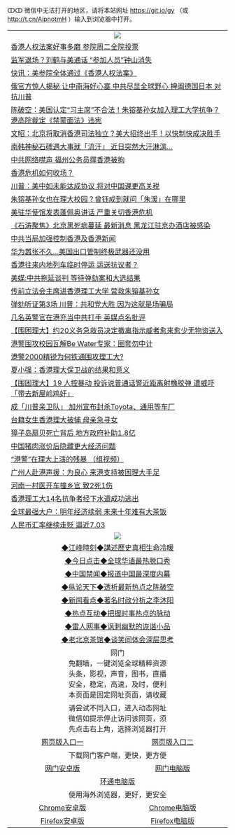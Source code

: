 ↀↀ 微信中无法打开的地区，请将本站网址 https://git.io/gy （或 http://t.cn/AipnotmH ）输入到浏览器中打开。 

 <table>

  <tr>
    <td colspan="2" align=center><img src="https://cdn.jsdelivr.net/gh/gyoupiodf/im1/20190822-2.jpg"></td>
 </tr>
<tr><td colspan="2" align="left"><a href="https://xball.casa/oo.aspx?name=c1097145&key=eqxowaguscvmxdgc&from=gy">香港人权法案好事多磨 参院周二全院投票</a></td></tr>
<tr><td colspan="2" align="left"><a href="https://xball.casa/oo.aspx?name=c1097211&key=eqxowaguscvmxdgc&from=gy">监军退场？刘鹤与美通话 “参加人员”钟山消失</a></td></tr>
<tr><td colspan="2" align="left"><a href="https://xball.casa/oo.aspx?name=c1097226&key=eqxowaguscvmxdgc&from=gy">快讯：美参院全体通过《香港人权法案》</a></td></tr>
<tr><td colspan="2" align="left"><a href="https://xball.casa/oo.aspx?name=c1097166&key=eqxowaguscvmxdgc&from=gy">俄官方惊人揭秘 让中南海好心塞 中共尽显全球野心 捭阖德国日本 对抗川普</a></td></tr>
<tr><td colspan="2" align="left"><a href="https://xball.casa/oo.aspx?name=c1097176&key=eqxowaguscvmxdgc&from=gy">陈破空：美国认定“习主席”不合法！朱镕基孙女加入理工大学抗争？港高院裁定《禁蒙面法》违宪</a></td></tr>
<tr><td colspan="2" align="left"><a href="https://xball.casa/oo.aspx?name=c1097229&key=eqxowaguscvmxdgc&from=gy">文昭：北京将取消香港司法独立？美大招终出手！以快制快成决胜手</a></td></tr>
<tr><td colspan="2" align="left"><a href="https://xball.casa/oo.aspx?name=c1097159&key=eqxowaguscvmxdgc&from=gy">南韩神秘石碑遇大事就「流汗」 近日突然大汗淋漓…</a></td></tr>
<tr><td colspan="2" align="left"><a href="https://xball.casa/oo.aspx?name=c1097205&key=eqxowaguscvmxdgc&from=gy">中共网络噤声 福州公务员撑香港被拘</a></td></tr>
<tr><td colspan="2" align="left"><a href="https://xball.casa/oo.aspx?name=c1097204&key=eqxowaguscvmxdgc&from=gy">香港危机如何收场？</a></td></tr>
<tr><td colspan="2" align="left"><a href="https://xball.casa/oo.aspx?name=c1097185&key=eqxowaguscvmxdgc&from=gy">川普：美中如未能达成协议 将对中国课更高关税</a></td></tr>
<tr><td colspan="2" align="left"><a href="https://xball.casa/oo.aspx?name=c1097161&key=eqxowaguscvmxdgc&from=gy">朱镕基孙女也在理大校园？曾钰成到就问「朱湲」在哪里</a></td></tr>
<tr><td colspan="2" align="left"><a href="https://xball.casa/oo.aspx?name=c1097146&key=eqxowaguscvmxdgc&from=gy">美驻华使馆发表蓬佩奥讲话 严重关切香港危机</a></td></tr>
<tr><td colspan="2" align="left"><a href="https://xball.casa/oo.aspx?name=c1097183&key=eqxowaguscvmxdgc&from=gy">《石涛聚焦》北京黑死病蔓延 最新消息 黑龙江驻京办酒店被感染</a></td></tr>
<tr><td colspan="2" align="left"><a href="https://xball.casa/oo.aspx?name=c1097210&key=eqxowaguscvmxdgc&from=gy">中共当局加强控制香港及香港新闻</a></td></tr>
<tr><td colspan="2" align="left"><a href="https://xball.casa/oo.aspx?name=c1097147&key=eqxowaguscvmxdgc&from=gy">华为嚣张不久…美国出口管制终极武器还没用</a></td></tr>
<tr><td colspan="2" align="left"><a href="https://xball.casa/oo.aspx?name=c1097153&key=eqxowaguscvmxdgc&from=gy">香港往来内地列车临时停运 运送抗议者？</a></td></tr>
<tr><td colspan="2" align="left"><a href="https://xball.casa/oo.aspx?name=c1097212&key=eqxowaguscvmxdgc&from=gy">美媒:中共拖延谈判 等待弹劾案和大选结果</a></td></tr>
<tr><td colspan="2" align="left"><a href="https://xball.casa/oo.aspx?name=c1097178&key=eqxowaguscvmxdgc&from=gy">传前立法会主席进香港理工大学 营救朱镕基孙女</a></td></tr>
<tr><td colspan="2" align="left"><a href="https://xball.casa/oo.aspx?name=c1097177&key=eqxowaguscvmxdgc&from=gy">弹劾听证第3场 川普：共和党大胜 因为这就是场骗局</a></td></tr>
<tr><td colspan="2" align="left"><a href="https://xball.casa/oo.aspx?name=c1097143&key=eqxowaguscvmxdgc&from=gy">几名英警官在港充当中共打手 英媒点名批评</a></td></tr>
<tr><td colspan="2" align="left"><a href="https://xball.casa/oo.aspx?name=c1097223&key=eqxowaguscvmxdgc&from=gy">【围困理大】约20义务急救员决定撤离指示威者愈来愈少无物资送入</a></td></tr>
<tr><td colspan="2" align="left"><a href="https://xball.casa/oo.aspx?name=c1097202&key=eqxowaguscvmxdgc&from=gy">港警围攻校园瓦解Be Water专家：圈套勿中计</a></td></tr>
<tr><td colspan="2" align="left"><a href="https://xball.casa/oo.aspx?name=c1097200&key=eqxowaguscvmxdgc&from=gy">港警2000精锐为何铁通围攻理工大?</a></td></tr>
<tr><td colspan="2" align="left"><a href="https://xball.casa/oo.aspx?name=c1097182&key=eqxowaguscvmxdgc&from=gy">夏小强：香港理大保卫战的结果和意义</a></td></tr>
<tr><td colspan="2" align="left"><a href="https://xball.casa/oo.aspx?name=c1097222&key=eqxowaguscvmxdgc&from=gy">【围困理大】19 人控暴动 投诉说普通话警近距离射橡胶弹 遭威吓「带去新屋岭鸡奸」</a></td></tr>
<tr><td colspan="2" align="left"><a href="https://xball.casa/oo.aspx?name=c1097149&key=eqxowaguscvmxdgc&from=gy">成「川普亲卫队」 加州宣布封杀Toyota、通用等车厂</a></td></tr>
<tr><td colspan="2" align="left"><a href="https://xball.casa/oo.aspx?name=c1097206&key=eqxowaguscvmxdgc&from=gy">台籍女生香港理大被捕 母亲急寻女</a></td></tr>
<tr><td colspan="2" align="left"><a href="https://xball.casa/oo.aspx?name=c1097173&key=eqxowaguscvmxdgc&from=gy">獐子岛扇贝死亡背后 地方政府补助1.8亿</a></td></tr>
<tr><td colspan="2" align="left"><a href="https://xball.casa/oo.aspx?name=c1097224&key=eqxowaguscvmxdgc&from=gy">中国猪肉涨价后隐藏更大经济问题</a></td></tr>
<tr><td colspan="2" align="left"><a href="https://xball.casa/oo.aspx?name=c1097203&key=eqxowaguscvmxdgc&from=gy">“港警”在理大上演的残暴 （组视频）</a></td></tr>
<tr><td colspan="2" align="left"><a href="https://xball.casa/oo.aspx?name=c1097198&key=eqxowaguscvmxdgc&from=gy">广州人赴港声援：为良心 来港支持被困理大手足</a></td></tr>
<tr><td colspan="2" align="left"><a href="https://xball.casa/oo.aspx?name=c1097026&key=eqxowaguscvmxdgc&from=gy">河南一村医开车撞乡官 致2死1伤</a></td></tr>
<tr><td colspan="2" align="left"><a href="https://xball.casa/oo.aspx?name=c1097152&key=eqxowaguscvmxdgc&from=gy">香港理工大14名抗争者经下水道成功逃出</a></td></tr>
<tr><td colspan="2" align="left"><a href="https://xball.casa/oo.aspx?name=c1097170&key=eqxowaguscvmxdgc&from=gy">全球最强大户：明年经济续弱 未来十年难有大茶饭</a></td></tr>
<tr><td colspan="2" align="left"><a href="https://xball.casa/oo.aspx?name=c1097181&key=eqxowaguscvmxdgc&from=gy">人民币汇率继续走贬 逼近7.03</a></td></tr>

 <tr>
   <td colspan="2" align=center><img src="https://cdn.jsdelivr.net/gh/gyoupiodf/im1/jf-1.jpg"></td>
  </tr>
   <tr>
   <td colspan="2" align=center> 
<a href="https://xball.casa/oo.aspx?name=c922850&key=eqxowaguscvmxdgc&from=gy&tag=9877">◆江峰時刻◆講述歷史真相生命冷暖</a><br/>
    </td>
  </tr>
   <tr>
   <td colspan="2" align=center> 
<a href="https://xball.casa/oo.aspx?name=c816850&key=eqxowaguscvmxdgc&from=gy&tag=9877">◆今日点击◆全球华语最热脱口秀</a><br/>
    </td>
  </tr>
  <tr>
  <td colspan="2" align=center>
<a href="https://xball.casa/oo.aspx?name=c816860&key=eqxowaguscvmxdgc&from=gy&tag=99733110">◆中国禁闻◆报道中国最深度内幕</a><br/>
   </tr>
  <tr>
     <td colspan="2" align=center>
<a href="https://xball.casa/oo.aspx?name=c816855&key=eqxowaguscvmxdgc&from=gy&tag=997110">◆纵论天下◆透析最新热点之陈破空</a><br/>
   </tr>
   <tr>
      <td colspan="2" align=center>
<a href="https://xball.casa/oo.aspx?name=c838308&key=eqxowaguscvmxdgc&from=gy&tag=9973110">◆新闻看点◆著名时政分析之李沐阳</a><br/>
   </tr>
   <tr>
     <td colspan="2" align=center>
<a href="https://xball.casa/oo.aspx?name=c816852&key=eqxowaguscvmxdgc&from=gy&tag=9733110">◆热点互动◆把握时事热点的脉动</a><br/>
   </tr>
   <tr>
      <td colspan="2" align=center>
<a href="https://xball.casa/oo.aspx?name=c816694&key=eqxowaguscvmxdgc&from=gy&tag=93310">◆雷人网事◆讽刺幽默的诙谐小品</a><br/>
   </tr>
   <tr>
    <td colspan="2" align=center>
<a href="https://xball.casa/oo.aspx?name=c816650&key=eqxowaguscvmxdgc&from=gy&tag=9973110">◆老北京茶馆◆谈笑间体会深层思考</a><br/>
   </tr>

  <tr>
    <td colspan="2" align="center">网门<br/>免翻墙，一键浏览全球精粹资源<br/>头条，影视，声音，图书，直播<br/>安全，稳定，高速，及时，便利<br/>本页面是固定网址页面，请收藏</td>
  <tr>
  <tr>
    <td colspan="2" align="center">请尝试不同入口，进入动态网址<br/>微信如提示停止访问该网页，须<br/>先点击右上角，选择浏览器打开</td>
  <tr>
  <tr>
    <td align="center"><a href="https://xblue.casa/oo.aspx?key=sgbqkopuejmcoyak&from=gy">网页版入口一</a></td>
    <td align="center"><a href="https://xblue.casa/oo.aspx?key=sgbqkopuejmcoyak&from=gy">网页版入口二</a></td>
  </tr>
  <tr>
    <td colspan="2" align="center">下载网门客户端，更快，更方便</td>
  <tr>
  <tr>
    <td align="center"><a href="https://gitlab.com/ogate2/up/raw/master/_/oGatea.apk">网门安卓版</a></td>
    <td align="center"><a href="https://gitlab.com/ogate2/up/raw/master/_/oGate.zip">网门电脑版</a></td>
  </tr>
  <tr>
    <td colspan="2" align="center"><a href="https://gitlab.com/ogate2/up/raw/master/_/oPipe.zip">环通电脑版</a></td>
  </tr>
  <tr>
    <td colspan="2" align="center">使用海外浏览器，更好，更安全</td>
  <tr>
  <tr>
    <td align="center"><a href="https://gitlab.com/ogate2/up/raw/master/_/Chrome.apk">Chrome安卓版</a></td>
    <td align="center"><a href="https://gitlab.com/ogate2/up/raw/master/_/Chrome.zip">Chrome电脑版</a></td>
  </tr>
  <tr>
    <td align="center"><a href="https://gitlab.com/ogate2/up/raw/master/_/Firefox.apk">Firefox安卓版</a></td>
    <td align="center"><a href="https://gitlab.com/ogate2/up/raw/master/_/Firefox.zip">Firefox电脑版</a></td>
  </tr>

</table>


